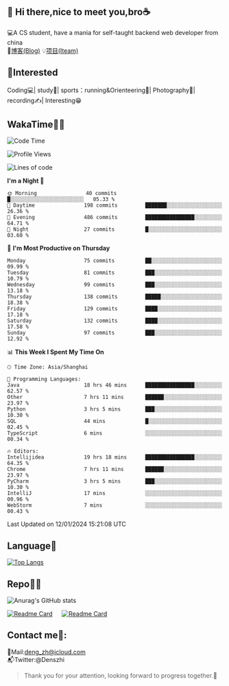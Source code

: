 👋 Hi there,nice to meet you,bro☕
---
💻A CS student, have a mania for self-taught backend web developer from china   
📌[博客(Blog)](https://github.com/HealUP/MyBlog)
💡[项目(Iteam)](https://healup.github.io/)

 <!-- waka-box start -->
 <!-- waka-box end -->
 
🧲**Interested**
--
Coding💻| study📖| sports：running&Orienteering🏃‍| Photography📸| recording✍️| Interesting😁

WakaTime👨‍💻
---
<!--START_SECTION:waka-->
![Code Time](http://img.shields.io/badge/Code%20Time-559%20hrs%2012%20mins-blue)

![Profile Views](http://img.shields.io/badge/Profile%20Views-4-blue)

![Lines of code](https://img.shields.io/badge/From%20Hello%20World%20I%27ve%20Written-205.0%20thousand%20lines%20of%20code-blue)

**I'm a Night 🦉** 

```text
🌞 Morning                40 commits          █░░░░░░░░░░░░░░░░░░░░░░░░   05.33 % 
🌆 Daytime                198 commits         ███████░░░░░░░░░░░░░░░░░░   26.36 % 
🌃 Evening                486 commits         ████████████████░░░░░░░░░   64.71 % 
🌙 Night                  27 commits          █░░░░░░░░░░░░░░░░░░░░░░░░   03.60 % 
```
📅 **I'm Most Productive on Thursday** 

```text
Monday                   75 commits          ██░░░░░░░░░░░░░░░░░░░░░░░   09.99 % 
Tuesday                  81 commits          ███░░░░░░░░░░░░░░░░░░░░░░   10.79 % 
Wednesday                99 commits          ███░░░░░░░░░░░░░░░░░░░░░░   13.18 % 
Thursday                 138 commits         █████░░░░░░░░░░░░░░░░░░░░   18.38 % 
Friday                   129 commits         ████░░░░░░░░░░░░░░░░░░░░░   17.18 % 
Saturday                 132 commits         ████░░░░░░░░░░░░░░░░░░░░░   17.58 % 
Sunday                   97 commits          ███░░░░░░░░░░░░░░░░░░░░░░   12.92 % 
```


📊 **This Week I Spent My Time On** 

```text
🕑︎ Time Zone: Asia/Shanghai

💬 Programming Languages: 
Java                     18 hrs 46 mins      ████████████████░░░░░░░░░   62.57 % 
Other                    7 hrs 11 mins       ██████░░░░░░░░░░░░░░░░░░░   23.97 % 
Python                   3 hrs 5 mins        ███░░░░░░░░░░░░░░░░░░░░░░   10.30 % 
SQL                      44 mins             █░░░░░░░░░░░░░░░░░░░░░░░░   02.45 % 
TypeScript               6 mins              ░░░░░░░░░░░░░░░░░░░░░░░░░   00.34 % 

🔥 Editors: 
Intellijidea             19 hrs 18 mins      ████████████████░░░░░░░░░   64.35 % 
Chrome                   7 hrs 11 mins       ██████░░░░░░░░░░░░░░░░░░░   23.97 % 
PyCharm                  3 hrs 5 mins        ███░░░░░░░░░░░░░░░░░░░░░░   10.30 % 
IntelliJ                 17 mins             ░░░░░░░░░░░░░░░░░░░░░░░░░   00.96 % 
WebStorm                 7 mins              ░░░░░░░░░░░░░░░░░░░░░░░░░   00.43 % 
```


 Last Updated on 12/01/2024 15:21:08 UTC
<!--END_SECTION:waka-->

Language🚀
---
[![Top Langs](https://github-readme-stats.vercel.app/api/top-langs/?username=HealUP&layout=compact&hide_border=true)](https://github.com/HealUP)

Repo🧑‍💻
---
![Anurag's GitHub stats](https://github-readme-stats.vercel.app/api?username=HealUP&count_private=true&show_icons=true&theme=gruvbox&hide_border=true) 

[![Readme Card](https://github-readme-stats.vercel.app/api/pin/?username=HealUP&repo=InternetEy&theme=transparent)](https://github.com/HealUP/InternetEy) &emsp;
[![Readme Card](https://github-readme-stats.vercel.app/api/pin/?username=HealUP&repo=CampusExperience&theme=transparent)](https://github.com/HealUP/CampusExperience)


Contact me📱:
---
📮Mail:deng_zh@icloud.com  
📬Twitter:@Denszhi  

> Thank you for your attention, looking forward to progress together.🎉
